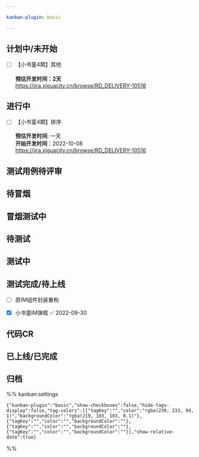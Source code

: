 ```yaml
---

kanban-plugin: basic

---
```


## 计划中/未开始

- [ ] 【小书童4期】其他<br><br>**预估开发时间：2天**<br>https://jira.xiguacity.cn/browse/RD_DELIVERY-10518


## 进行中

- [ ] 【小书童4期】排序<br><br>**预估开发时间**: 一天 <br>**开始开发时间**：2022-10-08<br>https://jira.xiguacity.cn/browse/RD_DELIVERY-10516


## 测试用例待评审



## 待冒烟



## 冒烟测试中



## 待测试



## 测试中



## 测试完成/待上线

- [ ] 原IM组件封装重构
- [x] 小书童IM弹框 ✅ 2022-09-30


## 代码CR



## 已上线/已完成



## 归档





%% kanban:settings
```
{"kanban-plugin":"basic","show-checkboxes":false,"hide-tags-display":false,"tag-colors":[{"tagKey":"","color":"rgba(230, 133, 94, 1)","backgroundColor":"rgba(219, 103, 103, 0.1)"},{"tagKey":"","color":"","backgroundColor":""},{"tagKey":"","color":"","backgroundColor":""},{"tagKey":"","color":"","backgroundColor":""}],"show-relative-date":true}
```
%%